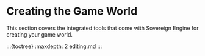 # Creating the Game World

This section covers the integrated tools that come with Sovereign Engine
for creating your game world.

:::{toctree}
:maxdepth: 2
editing.md
:::
